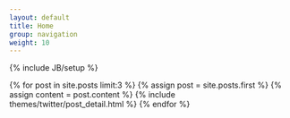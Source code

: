 ```yaml
---
layout: default
title: Home
group: navigation
weight: 10
---
```

{% include JB/setup %}

{% for post in site.posts limit:3 %}
  {% assign post = site.posts.first %}
  {% assign content = post.content %}
  {% include themes/twitter/post_detail.html %}
{% endfor %}